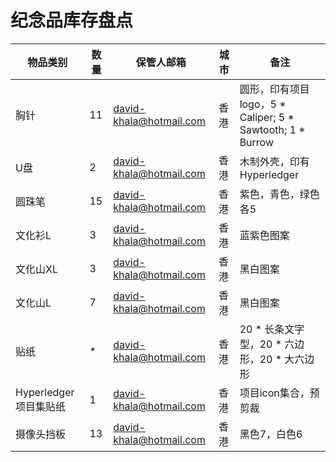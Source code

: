 # 纪念品库存盘点
| 物品类别 | 数量 | 保管人邮箱 | 城市 | 备注 | 
| ---- | ---- | ---- | ---- | ---- |
| 胸针 | 11 | david-khala@hotmail.com | 香港 | 圆形，印有项目logo，5 * Caliper; 5 * Sawtooth; 1 * Burrow | 
| U盘 | 2 | david-khala@hotmail.com | 香港 | 木制外壳，印有Hyperledger |
| 圆珠笔 | 15 | david-khala@hotmail.com | 香港 | 紫色，青色，绿色各5 |
| 文化衫L | 3 | david-khala@hotmail.com | 香港 | 蓝紫色图案 | 
| 文化山XL | 3 | david-khala@hotmail.com | 香港 | 黑白图案 | 
| 文化山L | 7 | david-khala@hotmail.com | 香港 | 黑白图案 | 
| 贴纸 | * | david-khala@hotmail.com | 香港 | 20 * 长条文字型，20 * 六边形，20 * 大六边形 | 
| Hyperledger项目集贴纸 | 1 | david-khala@hotmail.com | 香港 | 项目icon集合，预剪裁 | 
| 摄像头挡板 | 13 | david-khala@hotmail.com | 香港 | 黑色7，白色6 | 
